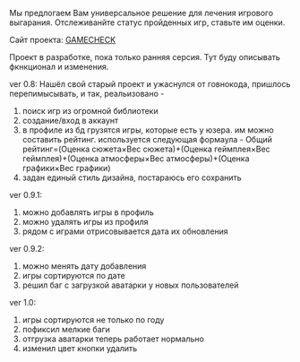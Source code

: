 Мы предлогаем Вам универсальное решение для лечения игрового выгарания.
Отслеживанйте статус пройденных игр, ставьте им оценки.

Сайт проекта: [GAMECHECK](https://gamecheck.onrender.com/)

Проект в разработке, пока только ранняя серсия. Тут буду описывать фкнкционал и изменения.

ver 0.8:
Нашёл свой старый проект и ужаснулся от говнокода, пришлось перепимысывать, и так, реальизовано - 
1) поиск игр из огромной библиотеки
2) создание/вход в аккаунт
3) в профиле из бд грузятся игры, которые есть у юзера. им можно составить рейтинг. используется следующая формаула - Общий рейтинг=(Оценка сюжета×Вес сюжета)+(Оценка геймплея×Вес геймплея)+(Оценка атмосферы×Вес атмосферы)+(Оценка графики×Вес графики)
4) задан единый стиль дизайна, постараюсь его сохранить

ver 0.9.1:
1) можно добавлять игры в профиль
2) можно удалять игры из профиля
3) рядом с играми отрисовывается дата их обновления

ver 0.9.2:
1) можно менять дату добавления
2) игры сортируются по дате
3) решил баг с загрузкой аватарки у новых пользователей

ver 1.0:
1) игры сортируются не только по году
2) пофиксил мелкие баги
3) отгрузка аватарки теперь работает нормально
4) изменил цвет кнопки удалить
